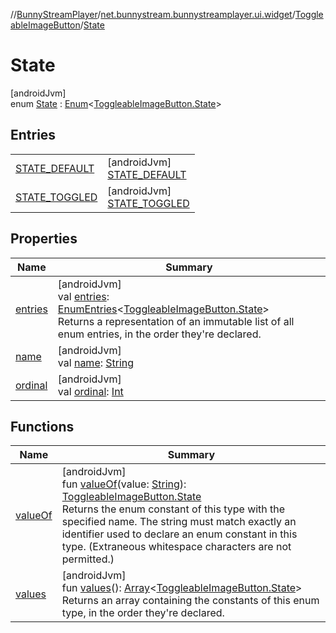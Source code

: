 //[BunnyStreamPlayer](../../../../index.md)/[net.bunnystream.bunnystreamplayer.ui.widget](../../index.md)/[ToggleableImageButton](../index.md)/[State](index.md)

# State

[androidJvm]\
enum [State](index.md) : [Enum](https://kotlinlang.org/api/latest/jvm/stdlib/kotlin-stdlib/kotlin/-enum/index.html)&lt;[ToggleableImageButton.State](index.md)&gt;

## Entries

| | |
|---|---|
| [STATE_DEFAULT](-s-t-a-t-e_-d-e-f-a-u-l-t/index.md) | [androidJvm]<br>[STATE_DEFAULT](-s-t-a-t-e_-d-e-f-a-u-l-t/index.md) |
| [STATE_TOGGLED](-s-t-a-t-e_-t-o-g-g-l-e-d/index.md) | [androidJvm]<br>[STATE_TOGGLED](-s-t-a-t-e_-t-o-g-g-l-e-d/index.md) |

## Properties

| Name | Summary |
|---|---|
| [entries](entries.md) | [androidJvm]<br>val [entries](entries.md): [EnumEntries](https://kotlinlang.org/api/latest/jvm/stdlib/kotlin-stdlib/kotlin.enums/-enum-entries/index.html)&lt;[ToggleableImageButton.State](index.md)&gt;<br>Returns a representation of an immutable list of all enum entries, in the order they're declared. |
| [name](-s-t-a-t-e_-t-o-g-g-l-e-d/index.md#-372974862%2FProperties%2F-136810486) | [androidJvm]<br>val [name](-s-t-a-t-e_-t-o-g-g-l-e-d/index.md#-372974862%2FProperties%2F-136810486): [String](https://kotlinlang.org/api/latest/jvm/stdlib/kotlin-stdlib/kotlin/-string/index.html) |
| [ordinal](-s-t-a-t-e_-t-o-g-g-l-e-d/index.md#-739389684%2FProperties%2F-136810486) | [androidJvm]<br>val [ordinal](-s-t-a-t-e_-t-o-g-g-l-e-d/index.md#-739389684%2FProperties%2F-136810486): [Int](https://kotlinlang.org/api/latest/jvm/stdlib/kotlin-stdlib/kotlin/-int/index.html) |

## Functions

| Name | Summary |
|---|---|
| [valueOf](value-of.md) | [androidJvm]<br>fun [valueOf](value-of.md)(value: [String](https://kotlinlang.org/api/latest/jvm/stdlib/kotlin-stdlib/kotlin/-string/index.html)): [ToggleableImageButton.State](index.md)<br>Returns the enum constant of this type with the specified name. The string must match exactly an identifier used to declare an enum constant in this type. (Extraneous whitespace characters are not permitted.) |
| [values](values.md) | [androidJvm]<br>fun [values](values.md)(): [Array](https://kotlinlang.org/api/latest/jvm/stdlib/kotlin-stdlib/kotlin/-array/index.html)&lt;[ToggleableImageButton.State](index.md)&gt;<br>Returns an array containing the constants of this enum type, in the order they're declared. |

